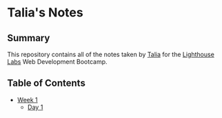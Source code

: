 # Talia's Notes
## Summary

This repository contains all of the notes taken by [Talia](https://github.com/TaliaFontaine) for the [Lighthouse Labs](https://www.lighthouselabs.ca/?gclid=EAIaIQobChMIs7ytstqj4AIVjcBkCh2mBg_kEAAYASAAEgLwhfD_BwE) Web Development Bootcamp.

## Table of Contents
* [Week 1](/Week_1)
    * [Day 1](/Week_1/Day_1)